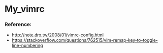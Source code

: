 # My_vimrc

### Reference:
* http://note.drx.tw/2008/01/vimrc-config.html
* https://stackoverflow.com/questions/762515/vim-remap-key-to-toggle-line-numbering

